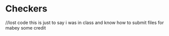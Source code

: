 # Checkers
//lost code this is just to say i was in class and know how to submit files for mabey some credit
